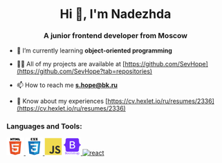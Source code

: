 <h1 align="center">Hi 👋, I'm Nadezhda</h1>
<h3 align="center">A junior frontend developer from Moscow</h3>

- 🌱 I’m currently learning **object-oriented programming**

- 👨‍💻 All of my projects are available at [https://github.com/SevHope](https://github.com/SevHope?tab=repositories)

- 📫 How to reach me **s.hope@bk.ru**

- 📄 Know about my experiences [https://cv.hexlet.io/ru/resumes/2336](https://cv.hexlet.io/ru/resumes/2336)

<h3 align="left">Languages and Tools:</h3>
<p align="left">
  <a href="https://developer.mozilla.org/ru/docs/Learn/Getting_started_with_the_web/HTML_basics" target="_blank" rel="noreferrer"> <img src="https://raw.githubusercontent.com/devicons/devicon/master/icons/html5/html5-original-wordmark.svg" alt="html5" width="40" height="40"/> </a>
  <a href="https://developer.mozilla.org/ru/docs/Web/CSS" target="_blank" rel="noreferrer"> <img src="https://raw.githubusercontent.com/devicons/devicon/master/icons/css3/css3-original-wordmark.svg" alt="css3" width="40" height="40"/> </a>
  <a href="https://developer.mozilla.org/en-US/docs/Web/JavaScript" target="_blank" rel="noreferrer"> <img src="https://raw.githubusercontent.com/devicons/devicon/master/icons/javascript/javascript-original.svg" alt="javascript" width="40" height="40"/></a>
  <a href="https://static.javatpoint.com/bootstrappages/images/bootstrap-tutorial.png" target="_blank" rel="noreferrer"> <img src="https://raw.githubusercontent.com/devicons/devicon/master/icons/bootstrap/bootstrap-plain-wordmark.svg" alt="bootstrap" width="40" height="40"/</a>
  <a href="https://ru.legacy.reactjs.org/" target="_blank" rel="noreferrer"> <img src="https://brandslogos.com/wp-content/uploads/thumbs/react-logo-vector-1.svg" alt="react" width="40" height="40" /></a></p>
